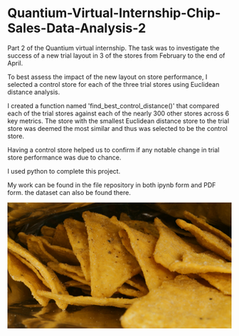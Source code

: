 # Quantium-Virtual-Internship-Chip-Sales-Data-Analysis-2

Part 2 of the Quantium virtual internship. The task was to investigate the success of a new trial layout in 3 of the stores from February to the end of April.

To best assess the impact of the new layout on store performance, I selected a control store for each of the three trial stores using Euclidean distance analysis.

I created a function named 'find_best_control_distance()' that compared each of the trial stores against each of the nearly 300 other stores across 6 key metrics. The store with the smallest Euclidean distance store to the trial store was deemed the most similar and thus was selected to be the control store.

Having a control store helped us to confirm if any notable change in trial store performance was due to chance.

I used python to complete this project.

My work can be found in the file repository in both ipynb form and PDF form. the dataset can also be found there.

![Crisps](crisps.jpg)
